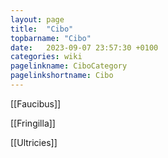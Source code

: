 ```yaml
---
layout: page
title:  "Cibo"
topbarname: "Cibo"
date:   2023-09-07 23:57:30 +0100
categories: wiki
pagelinkname: CiboCategory
pagelinkshortname: Cibo
---
```


[[Faucibus]]

[[Fringilla]]

[[Ultricies]]